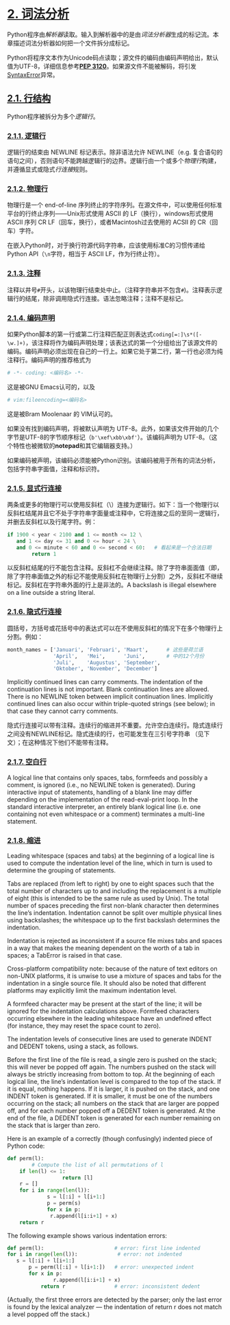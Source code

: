# [2. 词法分析](https://docs.python.org/3/reference/lexical_analysis.html)

Python程序由*解析器*读取。输入到解析器中的是由*词法分析器*生成的标记流。本章描述词法分析器如何把一个文件拆分成标记。

Python将程序文本作为Unicode码点读取；源文件的编码由编码声明给出，默认值为UTF-8，详细信息参考[**PEP 3120**](https://www.python.org/dev/peps/pep-3120/)。如果源文件不能被解码，将引发[SyntaxError](https://docs.python.org/3/library/exceptions.html#SyntaxError)异常。

## [2.1. 行结构](https://docs.python.org/3/reference/lexical_analysis.html#line-structure)

Python程序被拆分为多个*逻辑行*。

### [2.1.1. 逻辑行](https://docs.python.org/3/reference/lexical_analysis.html#logical-lines)

逻辑行的结束由 NEWLINE 标记表示。除非语法允许 NEWLINE（e.g. 复合语句的语句之间），否则语句不能跨越逻辑行的边界。逻辑行由一个或多个*物理行*构建，并遵循显式或隐式*行连接*规则。

### [2.1.2. 物理行](https://docs.python.org/3/reference/lexical_analysis.html#physical-lines)

物理行是一个 end-of-line 序列终止的字符序列。在源文件中，可以使用任何标准平台的行终止序列——Unix形式使用 ASCII 的 LF（换行），windows形式使用 ASCII 序列 CR LF（回车，换行），或者Macintosh过去使用的 ACSII 的 CR（回车）字符。

在嵌入Python时，对于换行符源代码字符串，应该使用标准C的习惯传递给 Python API（`\n`字符，相当于 ASCII LF，作为行终止符）。

### [2.1.3. 注释](https://docs.python.org/3/reference/lexical_analysis.html#comments)

注释以井号`#`开头，以该物理行结束处中止。（注释字符串并不包含`#`)。注释表示逻辑行的结尾，除非调用隐式行连接。语法忽略注释；注释不是标记。

### [2.1.4. 编码声明](https://docs.python.org/3/reference/lexical_analysis.html#encoding-declarations)

如果Python脚本的第一行或第二行注释匹配正则表达式`coding[=:]\s*([-\w.]+)`，该注释将作为编码声明处理；该表达式的第一个分组给出了该源文件的编码。编码声明必须出现在自己的一行上。如果它处于第二行，第一行也必须为纯注释行。编码声明的推荐格式为

```python
# -*- coding: <编码名> -*-
```

这是被GNU Emacs认可的，以及

```python
# vim:fileencoding=<编码名>
```

这是被Bram Moolenaar 的 VIM认可的。

如果没有找到编码声明，将被默认声明为 UTF-8。此外，如果该文件开始的几个字节是UTF-8的字节顺序标记（`b'\xef\xbb\xbf'`）。该编码声明为 UTF-8。（这个特性也被微软的**notepad**和其它编辑器支持。）

如果编码被声明，该编码必须能被Python识别。该编码被用于所有的词法分析，包括字符串字面值，注释和标识符。

### [2.1.5. 显式行连接](https://docs.python.org/3/reference/lexical_analysis.html#explicit-line-joining)

两条或更多的物理行可以使用反斜杠（\）连接为逻辑行。如下：当一个物理行以反斜杠结尾并且它不处于字符串字面量或注释中，它将连接之后的至同一逻辑行，并删去反斜杠以及行尾字符。例：

```python
if 1900 < year < 2100 and 1 <= month <= 12 \
   and 1 <= day <= 31 and 0 <= hour < 24 \
   and 0 <= minute < 60 and 0 <= second < 60:   # 看起来是一个合法日期
        return 1
```

以反斜杠结尾的行不能包含注释。反斜杠不会继续注释。除了字符串面面值（即，除了字符串面值之外的标记不能使用反斜杠在物理行上分割）之外，反斜杠不继续标记。反斜杠在字符串外面的行上是非法的。A backslash is illegal elsewhere on a line outside a string literal.

### [2.1.6. 隐式行连接](https://docs.python.org/3/reference/lexical_analysis.html#implicit-line-joining)

圆括号，方括号或花括号中的表达式可以在不使用反斜杠的情况下在多个物理行上分割。例如：

```python
month_names = ['Januari', 'Februari', 'Maart',      # 这些是荷兰语
               'April',   'Mei',      'Juni',       # 中的12个月份
               'Juli',    'Augustus', 'September',
               'Oktober', 'November', 'December']
```

Implicitly continued lines can carry comments. The indentation of the continuation lines is not important. Blank continuation lines are allowed. There is no NEWLINE token between implicit continuation lines. Implicitly continued lines can also occur within triple-quoted strings (see below); in that case they cannot carry comments.

隐式行连接可以带有注释。连续行的缩进并不重要。允许空白连续行。隐式连续行之间没有NEWLINE标记。隐式连续的行，也可能发生在三引号字符串 （见下文）；在这种情况下他们不能带有注释。

### [2.1.7. 空白行](https://docs.python.org/3/reference/lexical_analysis.html#blank-lines)

A logical line that contains only spaces, tabs, formfeeds and possibly a comment, is ignored (i.e., no NEWLINE token is generated). During interactive input of statements, handling of a blank line may differ depending on the implementation of the read-eval-print loop. In the standard interactive interpreter, an entirely blank logical line (i.e. one containing not even whitespace or a comment) terminates a multi-line statement.

### [2.1.8. 缩进](https://docs.python.org/3/reference/lexical_analysis.html#indentation)

Leading whitespace (spaces and tabs) at the beginning of a logical line is used to compute the indentation level of the line, which in turn is used to determine the grouping of statements.

Tabs are replaced (from left to right) by one to eight spaces such that the total number of characters up to and including the replacement is a multiple of eight (this is intended to be the same rule as used by Unix). The total number of spaces preceding the first non-blank character then determines the line’s indentation. Indentation cannot be split over multiple physical lines using backslashes; the whitespace up to the first backslash determines the indentation.

Indentation is rejected as inconsistent if a source file mixes tabs and spaces in a way that makes the meaning dependent on the worth of a tab in spaces; a TabError is raised in that case.

Cross-platform compatibility note: because of the nature of text editors on non-UNIX platforms, it is unwise to use a mixture of spaces and tabs for the indentation in a single source file. It should also be noted that different platforms may explicitly limit the maximum indentation level.

A formfeed character may be present at the start of the line; it will be ignored for the indentation calculations above. Formfeed characters occurring elsewhere in the leading whitespace have an undefined effect (for instance, they may reset the space count to zero).

The indentation levels of consecutive lines are used to generate INDENT and DEDENT tokens, using a stack, as follows.

Before the first line of the file is read, a single zero is pushed on the stack; this will never be popped off again. The numbers pushed on the stack will always be strictly increasing from bottom to top. At the beginning of each logical line, the line’s indentation level is compared to the top of the stack. If it is equal, nothing happens. If it is larger, it is pushed on the stack, and one INDENT token is generated. If it is smaller, it must be one of the numbers occurring on the stack; all numbers on the stack that are larger are popped off, and for each number popped off a DEDENT token is generated. At the end of the file, a DEDENT token is generated for each number remaining on the stack that is larger than zero.

Here is an example of a correctly (though confusingly) indented piece of Python code:

```python
def perm(l):
        # Compute the list of all permutations of l
    if len(l) <= 1:
                  return [l]
    r = []
    for i in range(len(l)):
             s = l[:i] + l[i+1:]
             p = perm(s)
             for x in p:
              r.append(l[i:i+1] + x)
    return r
```

The following example shows various indentation errors:

```python
def perm(l):                       # error: first line indented
for i in range(len(l)):             # error: not indented
   s = l[:i] + l[i+1:]
       p = perm(l[:i] + l[i+1:])   # error: unexpected indent
       for x in p:
               r.append(l[i:i+1] + x)
           return r                # error: inconsistent dedent
```

(Actually, the first three errors are detected by the parser; only the last error is found by the lexical analyzer — the indentation of return r does not match a level popped off the stack.)
